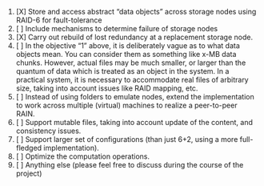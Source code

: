 1. [X] Store and access abstract “data objects” across storage nodes using RAID-6 for fault-tolerance
2. [ ] Include mechanisms to determine failure of storage nodes
3. [X] Carry out rebuild of lost redundancy at a replacement storage node.
4. [ ] In the objective “1” above, it is deliberately vague as to what data objects mean. You can consider them as something like x-MB data chunks. However, actual files may be much smaller, or larger than the quantum of data which is treated as an object in the system. In a practical system, it is necessary to accommodate real files of arbitrary size, taking into account issues like RAID mapping, etc.
5. [ ] Instead of using folders to emulate nodes, extend the implementation to work across multiple (virtual) machines to realize a peer-to-peer RAIN.
6. [ ] Support mutable files, taking into account update of the content, and consistency issues.
7. [ ] Support larger set of configurations (than just 6+2, using a more full-fledged implementation).
8. [ ] Optimize the computation operations.
9. [ ] Anything else (please feel free to discuss during the course of the project)